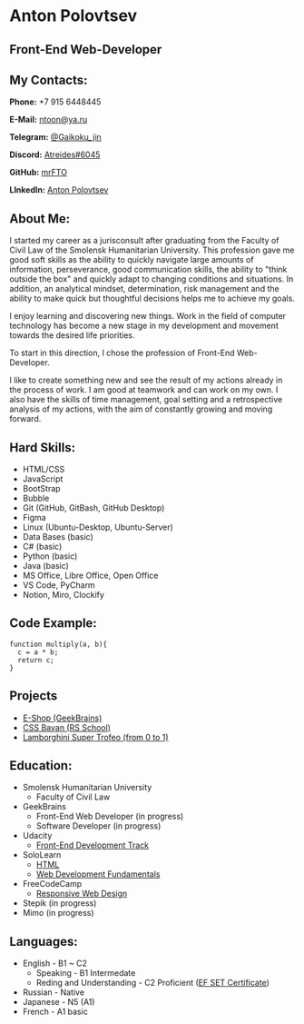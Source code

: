 # Anton Polovtsev

## Front-End Web-Developer

## My Contacts:

**Phone:** +7 915 6448445

**E-Mail:** <ntoon@ya.ru>

**Telegram:** [@Gaikoku_jin](https://t.me/Gaikoku_jin "My Telegram")

**Discord:** [Atreides#6045](https://discordapp.com/users/Atreides#6045 "My Discord")

**GitHub:** [mrFTO](https://github.com/mrFTO "My GitHub")

**LInkedIn:** [Anton Polovtsev](https://www.linkedin.com/in/anton-polovtsev-a82a38217/ "My LinkedIn")

## About Me:

I started my career as a jurisconsult after graduating from the Faculty of Civil Law of the Smolensk Humanitarian University. This profession gave me good soft skills as the ability to quickly navigate large amounts of information, perseverance, good communication skills, the ability to "think outside the box" and quickly adapt to changing conditions and situations. In addition, an analytical mindset, determination, risk management and the ability to make quick but thoughtful decisions helps me to achieve my goals.

I enjoy learning and discovering new things. Work in the field of computer technology has become a new stage in my development and movement towards the desired life priorities.

To start in this direction, I chose the profession of Front-End Web-Developer.

I like to create something new and see the result of my actions already in the process of work. I am good at teamwork and can work on my own. I also have the skills of time management, goal setting and a retrospective analysis of my actions, with the aim of constantly growing and moving forward.

## Hard Skills:

- HTML/CSS
- JavaScript
- BootStrap
- Bubble
- Git (GitHub, GitBash, GitHub Desktop)
- Figma
- Linux (Ubuntu-Desktop, Ubuntu-Server)
- Data Bases (basic)
- C# (basic)
- Python (basic)
- Java (basic)
- MS Office, Libre Office, Open Office
- VS Code, PyCharm
- Notion, Miro, Clockify

## Code Example:

```
function multiply(a, b){
  c = a * b;
  return c;
}
```

## Projects
- [E-Shop (GeekBrains)](https://mrfto.github.io/GB_project_1_e-shop/)
- [CSS Bayan (RS School)](https://mrfto.github.io/cssBayan/)
- [Lamborghini Super Trofeo (from 0 to 1)](https://mrfto.github.io/Lambo-site-project/)

## Education:

- Smolensk Humanitarian University
  - Faculty of Civil Law
- GeekBrains
  - Front-End Web Developer (in progress)
  - Software Developer (in progress)
- Udacity
  - [Front-End Development Track](https://s3-us-west-2.amazonaws.com/udacity-printer/production/certificates/7078db17-8849-4b1f-97b0-e0f0529ac115.pdf)
- SoloLearn
  - [HTML](https://www.sololearn.com/certificates/CT-BJPYHWON)
  - [Web Development Fundamentals](https://www.sololearn.com/certificates/CT-WPANOB6M)
- FreeCodeCamp
  - [Responsive Web Design](https://www.freecodecamp.org/certification/Rac3r/responsive-web-design)
- Stepik (in progress)
- Mimo (in progress)

## Languages:

- English - B1 ~ C2
  - Speaking - B1 Intermedate
  - Reding and Understanding - C2 Proficient ([EF SET Certificate](https://www.efset.org/cert/JuV9Jz))
- Russian - Native
- Japanese - N5 (A1)
- French - A1 basic

<!--* TO-DO

- check education
- add normal code example from CodeWars
- add cert links
- mb add experience job in startup in london
 -->
